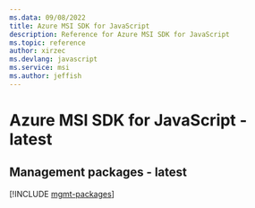 ```yaml
---
ms.data: 09/08/2022
title: Azure MSI SDK for JavaScript
description: Reference for Azure MSI SDK for JavaScript
ms.topic: reference
author: xirzec
ms.devlang: javascript
ms.service: msi
ms.author: jeffish
---
```

# Azure MSI SDK for JavaScript - latest

## Management packages - latest
[!INCLUDE [mgmt-packages](msi-mgmt-index.md)]